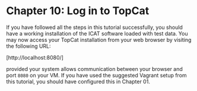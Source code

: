 Chapter 10: Log in to TopCat
============================

If you have followed all the steps in this tutorial successfully, you should have a working installation of the ICAT software loaded with test data. You may now access your TopCat installation from your web browser by visiting the following URL:

[http://localhost:8080/]

provided your system allows communication between your browser and port `8080` on your VM. If you have used the suggested Vagrant setup from this tutorial, you should have configured this in Chapter 01.
